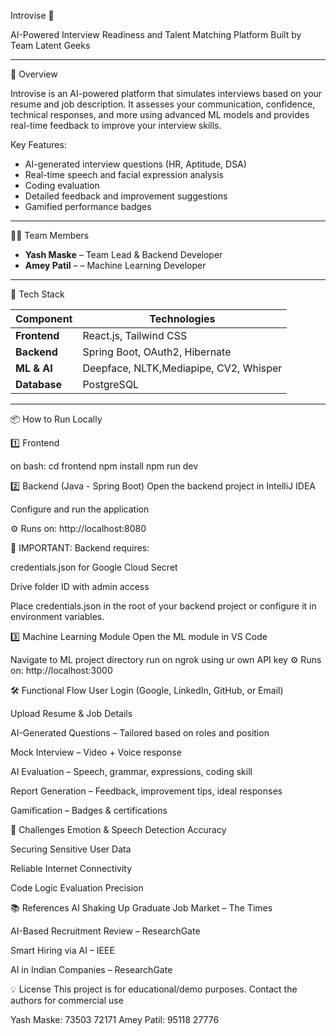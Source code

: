 Introvise 🎯

AI-Powered Interview Readiness and Talent Matching Platform
Built by Team Latent Geeks

---

🚀 Overview

Introvise is an AI-powered platform that simulates interviews based on your resume and job description. It assesses your communication, confidence, technical responses, and more using advanced ML models and provides real-time feedback to improve your interview skills.

Key Features:
- AI-generated interview questions (HR, Aptitude, DSA)
- Real-time speech and facial expression analysis
- Coding evaluation
- Detailed feedback and improvement suggestions
- Gamified performance badges

---

🧑‍💻 Team Members
-  **Yash Maske** – Team Lead & Backend Developer    
-  **Amey Patil** – – Machine Learning Developer

---

🧠 Tech Stack

| Component  | Technologies |
|------------|-------------|
| **Frontend** | React.js, Tailwind CSS |
| **Backend**  | Spring Boot, OAuth2, Hibernate |
| **ML & AI**  |Deepface, NLTK,Mediapipe, CV2, Whisper|
| **Database** | PostgreSQL |

---
📦 How to Run Locally

1️⃣ Frontend

on bash:
cd frontend
npm install
npm run dev

2️⃣ Backend (Java - Spring Boot)
Open the backend project in IntelliJ IDEA

Configure and run the application

⚙️ Runs on: http://localhost:8080

🔐 IMPORTANT:
Backend requires:

credentials.json for Google Cloud Secret

Drive folder ID with admin access

Place credentials.json in the root of your backend project or configure it in environment variables.

3️⃣ Machine Learning Module
Open the ML module in VS Code

Navigate to ML project directory
run on ngrok using ur own API key
⚙️ Runs on: http://localhost:3000

🛠️ Functional Flow
User Login (Google, LinkedIn, GitHub, or Email)

Upload Resume & Job Details

AI-Generated Questions – Tailored based on roles and position

Mock Interview – Video + Voice response

AI Evaluation – Speech, grammar, expressions, coding skill

Report Generation – Feedback, improvement tips, ideal responses

Gamification – Badges & certifications

🎯 Challenges
Emotion & Speech Detection Accuracy

Securing Sensitive User Data

Reliable Internet Connectivity

Code Logic Evaluation Precision

📚 References
AI Shaking Up Graduate Job Market – The Times

AI-Based Recruitment Review – ResearchGate

Smart Hiring via AI – IEEE

AI in Indian Companies – ResearchGate

💡 License
This project is for educational/demo purposes. Contact the authors for commercial use

Yash Maske: 73503 72171
Amey Patil: 95118 27776

